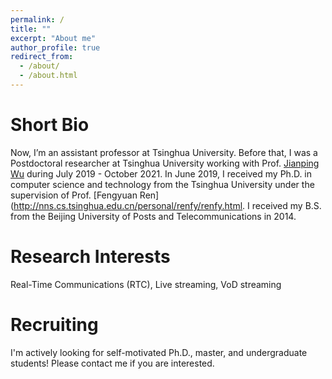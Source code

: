 ```yaml
---
permalink: /
title: ""
excerpt: "About me"
author_profile: true
redirect_from: 
  - /about/
  - /about.html
---
```


Short Bio
===
Now, I’m an assistant professor at Tsinghua University. Before that, I was a Postdoctoral researcher at Tsinghua University working with Prof. [Jianping Wu](https://www.cs.tsinghua.edu.cn/csen/info/1059/4003.htm) during July 2019 - October 2021. In June 2019, I received my Ph.D. in computer science and technology from the Tsinghua University under the supervision of Prof. [Fengyuan Ren](http://nns.cs.tsinghua.edu.cn/personal/renfy/renfy.html. I received my B.S. from the Beijing University of Posts and Telecommunications in 2014.


Research Interests
===
Real-Time Communications (RTC), Live streaming, VoD streaming

Recruiting
===
I'm actively looking for self-motivated Ph.D., master, and undergraduate students! Please contact me if you are interested.


